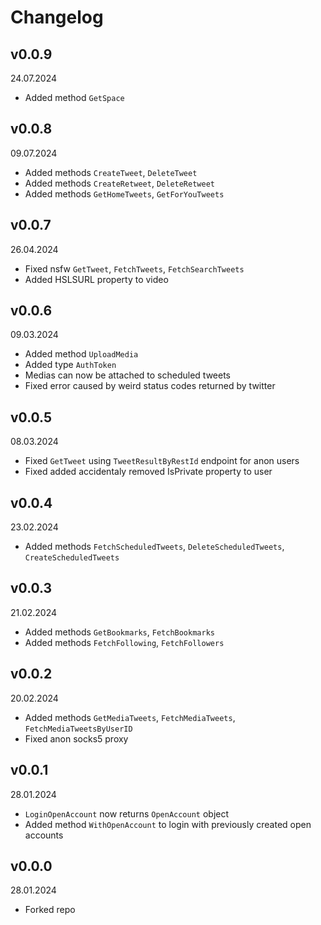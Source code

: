 # Changelog

## v0.0.9

24.07.2024

- Added method `GetSpace`

## v0.0.8

09.07.2024

- Added methods `CreateTweet`, `DeleteTweet`
- Added methods `CreateRetweet`, `DeleteRetweet`
- Added methods `GetHomeTweets`, `GetForYouTweets`

## v0.0.7

26.04.2024

- Fixed nsfw `GetTweet`, `FetchTweets`, `FetchSearchTweets`
- Added HSLSURL property to video

## v0.0.6

09.03.2024

- Added method `UploadMedia`
- Added type `AuthToken`
- Medias can now be attached to scheduled tweets
- Fixed error caused by weird status codes returned by twitter

## v0.0.5

08.03.2024

- Fixed `GetTweet` using `TweetResultByRestId` endpoint for anon users
- Fixed added accidentaly removed IsPrivate property to user

## v0.0.4

23.02.2024

- Added methods `FetchScheduledTweets`, `DeleteScheduledTweets`, `CreateScheduledTweets`

## v0.0.3

21.02.2024

- Added methods `GetBookmarks`, `FetchBookmarks`
- Added methods `FetchFollowing`, `FetchFollowers`

## v0.0.2

20.02.2024

- Added methods `GetMediaTweets`, `FetchMediaTweets`, `FetchMediaTweetsByUserID`
- Fixed anon socks5 proxy

## v0.0.1

28.01.2024

- `LoginOpenAccount` now returns `OpenAccount` object
- Added method `WithOpenAccount` to login with previously created open accounts

## v0.0.0

28.01.2024

- Forked repo
